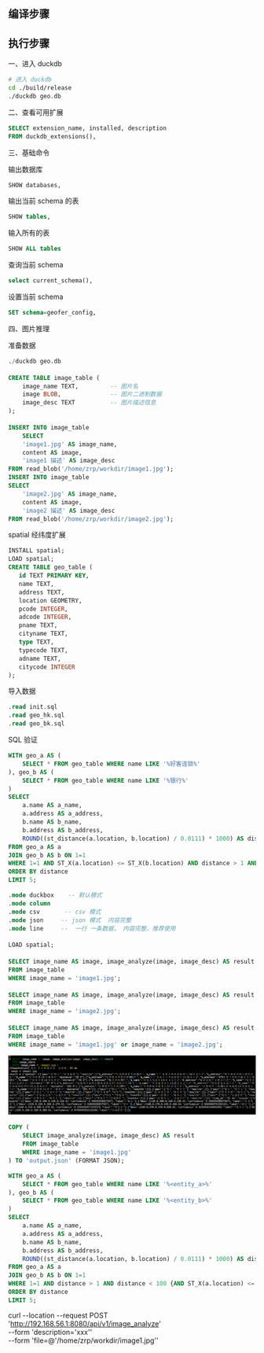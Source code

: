 


## 编译步骤





## 执行步骤

一、进入 duckdb
```bash
# 进入 duckdb
cd ./build/release
./duckdb geo.db
```

二、查看可用扩展
```sql
SELECT extension_name, installed, description
FROM duckdb_extensions(),
```

三、基础命令

输出数据库
```sql
SHOW databases,
```

输出当前 schema 的表
```sql
SHOW tables,
```

输入所有的表
```sql
SHOW ALL tables
```


查询当前 schema
```sql
select current_schema(),
```

设置当前 schema
```sql
SET schema=geofer_config,
```

四、图片推理

准备数据
```sql
./duckdb geo.db

CREATE TABLE image_table (
    image_name TEXT,         -- 图片名
    image BLOB,              -- 图片二进制数据
    image_desc TEXT          -- 图片描述信息
);

INSERT INTO image_table
    SELECT
    'image1.jpg' AS image_name,
    content AS image,
    'image1 描述' AS image_desc
FROM read_blob('/home/zrp/workdir/image1.jpg');
INSERT INTO image_table
SELECT
    'image2.jpg' AS image_name,
    content AS image,
    'image2 描述' AS image_desc
FROM read_blob('/home/zrp/workdir/image2.jpg');
```

spatial 经纬度扩展
```sql
INSTALL spatial;    
LOAD spatial;
CREATE TABLE geo_table (
   id TEXT PRIMARY KEY,
   name TEXT,
   address TEXT,
   location GEOMETRY,
   pcode INTEGER,
   adcode INTEGER,
   pname TEXT,
   cityname TEXT,
   type TEXT,
   typecode TEXT,
   adname TEXT,
   citycode INTEGER
);
```

导入数据
```sql
.read init.sql
.read geo_hk.sql
.read geo_bk.sql
```


SQL 验证
```sql
WITH geo_a AS ( 
    SELECT * FROM geo_table WHERE name LIKE '%好客连锁%'
), geo_b AS ( 
    SELECT * FROM geo_table WHERE name LIKE '%银行%'
)
SELECT 
    a.name AS a_name, 
    a.address AS a_address, 
    b.name AS b_name, 
    b.address AS b_address, 
    ROUND((st_distance(a.location, b.location) / 0.0111) * 1000) AS distance 
FROM geo_a AS a 
JOIN geo_b AS b ON 1=1
WHERE 1=1 AND ST_X(a.location) <= ST_X(b.location) AND distance > 1 AND distance < 100
ORDER BY distance
LIMIT 5;
```

```sql
.mode duckbox    -- 默认模式
.mode column
.mode csv       -- csv 模式
.mode json     -- json 模式  内容完整
.mode line     --  一行 一条数据， 内容完整，推荐使用

LOAD spatial;

SELECT image_name AS image, image_analyze(image, image_desc) AS result
FROM image_table
WHERE image_name = 'image1.jpg';

SELECT image_name AS image, image_analyze(image, image_desc) AS result
FROM image_table
WHERE image_name = 'image2.jpg';

SELECT image_name AS image, image_analyze(image, image_desc) AS result
FROM image_table
WHERE image_name = 'image1.jpg' or image_name = 'image2.jpg';
```

![img.png](img.png)


```sql
COPY (
    SELECT image_analyze(image, image_desc) AS result
    FROM image_table
    WHERE image_name = 'image1.jpg'
) TO 'output.json' (FORMAT JSON);
```

```sql
WITH geo_a AS ( 
    SELECT * FROM geo_table WHERE name LIKE '%<entity_a>%'
), geo_b AS ( 
    SELECT * FROM geo_table WHERE name LIKE '%<entity_b>%'
)
SELECT 
    a.name AS a_name, 
    a.address AS a_address, 
    b.name AS b_name, 
    b.address AS b_address, 
    ROUND((st_distance(a.location, b.location) / 0.0111) * 1000) AS distance 
FROM geo_a AS a 
JOIN geo_b AS b ON 1=1
WHERE 1=1 AND distance > 1 AND distance < 100 {AND ST_X(a.location) <= ST_X(b.location)} 
ORDER BY distance
LIMIT 5;
```

curl --location --request POST 'http://192.168.56.1:8080/api/v1/image_analyze' \
--form 'description='xxx'' \
--form 'file=@'/home/zrp/workdir/image1.jpg''

